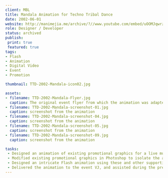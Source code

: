 ```yaml
---
client: MBL
title: Mandala Animation for Techno Tribal Dance
date: 2002-06-01
website: http://manimejia.me/archive/?//www.youtube.com/embed/uOOMJqwrz9E
role: Designer / Developer
status: archived
publish: 
 print: true
 featured: true
tags:
- Flash
- Animation
- Digital Video
- Event
- Promotion

thumbnail: TTD-2002-Mandala-icon02.jpg

assets: 
- filename: TTD-2002-Mandala-Flyer.jpg
  caption: The original event flyer from which the animation was adapted.
- filename: TTD-2002-Mandala-screenshot-01.jpg
  caption: screenshot from the animation
- filename: TTD-2002-Mandala-screenshot-04.jpg
  caption: screenshot from the animation
- filename: TTD-2002-Mandala-screenshot-05.jpg
  caption: screenshot from the animation
- filename: TTD-2002-Mandala-screenshot-09.jpg
  caption: screenshot from the animation

tasks: 
 - Designed an animation of existing promotional graphics for a live music dance party, to be projected on screen at the event by the VJ.
 - Modified existing promotional graphics in Photoshop to isolate the animatable elements.
 - Designed an intricate Flash animation using these and other supporting graphics.
 - Delivered the animation to the event VJ, and assisted during the presentation.
---
```

